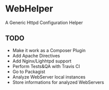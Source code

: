 # WebHelper
A Generic Httpd Configuration Helper

## TODO
* Make it work as a Composer Plugin
* Add Apache Directives
* Add Nginx/Lighhtpd support
* Perform Tests&QA with Travis CI
* Go to Packagist
* Analyze WebServer local instances
* Store informations for analyzed WebServers
